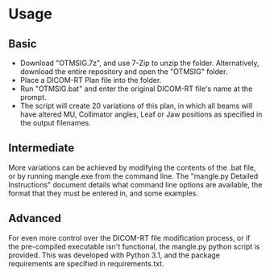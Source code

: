 # Usage

## Basic 

* Download "OTMSIG.7z", and use 7-Zip to unzip the folder. Alternatively, download the entire repository and open the "OTMSIG" folder. 
* Place a DICOM-RT Plan file into the folder. 
* Run "OTMSIG.bat" and enter the original DICOM-RT file's name at the prompt. 
* The script will create 20 variations of this plan, in which all beams will have altered MU, Collimator angles, Leaf or Jaw positions as specified in the output filenames. 


## Intermediate 

More variations can be achieved by modifying the contents of the .bat file, or by running mangle.exe from the command line. The "mangle.py Detailed Instructions" document details what command line options are available, the format that they must be entered in, and some examples. 


## Advanced

For even more control over the DICOM-RT file modification process, or if the pre-compiled executable isn't functional, the mangle.py python script is provided. This was developed with Python 3.1, and the package requirements are specified in requirements.txt. 